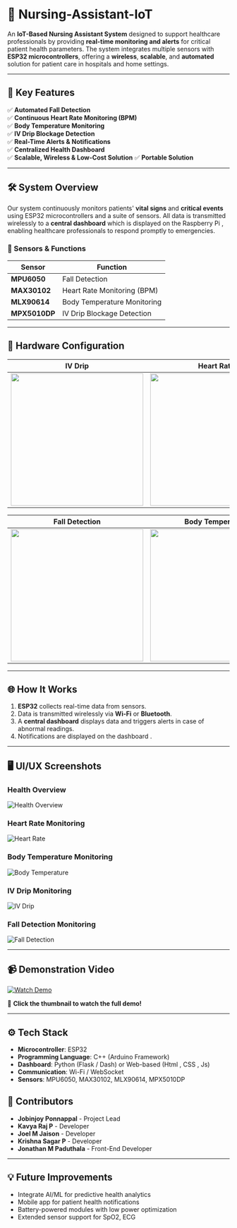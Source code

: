 # 🏥 Nursing-Assistant-IoT

An **IoT-Based Nursing Assistant System** designed to support healthcare professionals by providing **real-time monitoring and alerts** for critical patient health parameters. The system integrates multiple sensors with **ESP32 microcontrollers**, offering a **wireless**, **scalable**, and **automated** solution for patient care in hospitals and home settings.

---

## 🚀 Key Features

✅ **Automated Fall Detection**  
✅ **Continuous Heart Rate Monitoring (BPM)**  
✅ **Body Temperature Monitoring**  
✅ **IV Drip Blockage Detection**  
✅ **Real-Time Alerts & Notifications**  
✅ **Centralized Health Dashboard**  
✅ **Scalable, Wireless & Low-Cost Solution**
✅ **Portable Solution**

---

## 🛠️ System Overview

Our system continuously monitors patients' **vital signs** and **critical events** using ESP32 microcontrollers and a suite of sensors. All data is transmitted wirelessly to a **central dashboard** which is displayed on the Raspberry Pi , enabling healthcare professionals to respond promptly to emergencies.

### 📡 Sensors & Functions
| **Sensor**                 | **Function**                      |
|----------------------------|-----------------------------------|
| **MPU6050**                | Fall Detection                   |
| **MAX30102**               | Heart Rate Monitoring (BPM)      |
| **MLX90614**               | Body Temperature Monitoring      |
| **MPX5010DP**              | IV Drip Blockage Detection       |

---

## 🤖 Hardware Configuration

| **IV Drip** | **Heart Rate** |
|:----------------:|:----------------:|
| <img src="Hardware%20Configuration/IV%20Drip%20Hardware.jpg" width="300"> | <img src="Hardware%20Configuration/Heart%20Rate%20Hardware.jpg" width="300"> |

| **Fall Detection** | **Body Temperature** |
|:----------------:|:----------------:|
| <img src="Hardware%20Configuration/Fall%20Detection%20Hardware.jpg" width="300"> | <img src="Hardware%20Configuration/Body%20Temperature%20Hardware.jpg" width="300"> |

---

## 🌐 How It Works
1. **ESP32** collects real-time data from sensors.
2. Data is transmitted wirelessly via **Wi-Fi** or **Bluetooth**.
3. A **central dashboard** displays data and triggers alerts in case of abnormal readings.
4. Notifications are displayed on the dashboard .

---

## 🖥️ UI/UX Screenshots

### Health Overview
![Health Overview](Ui/Health%20Overview.jpg)

### Heart Rate Monitoring
![Heart Rate](Ui/Heart%20Rate.jpg)

### Body Temperature Monitoring
![Body Temperature](Ui/Body%20Temperature.jpg)

### IV Drip Monitoring
![IV Drip](Ui/IV%20Drip.jpg)

### Fall Detection Monitoring
![Fall Detection](Ui/Fall%20Detection.jpg)

---

## 📹 Demonstration Video

[![Watch Demo](Ui/Thumbnail.jpg)](https://drive.google.com/file/d/1V3QEtMIVR62b27t3yrjI1SS2ZBnNuxdJ/view?usp=sharing)

🎥 **Click the thumbnail to watch the full demo!**


---

## ⚙️ Tech Stack

- **Microcontroller**: ESP32  
- **Programming Language**: C++ (Arduino Framework)  
- **Dashboard**: Python (Flask / Dash) or Web-based (Html , CSS , Js)   
- **Communication**: Wi-Fi / WebSocket 
- **Sensors**: MPU6050, MAX30102, MLX90614, MPX5010DP  

## 👥 Contributors
- **Jobinjoy Ponnappal** - Project Lead  
- **Kavya Raj P** - Developer  
- **Joel M Jaison** - Developer  
- **Krishna Sagar P** - Developer  
- **Jonathan M Paduthala** - Front-End Developer  

---

## 💡 Future Improvements
- Integrate AI/ML for predictive health analytics  
- Mobile app for patient health notifications  
- Battery-powered modules with low power optimization  
- Extended sensor support for SpO2, ECG  

